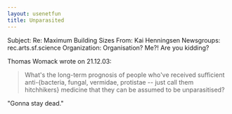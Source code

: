 ```yaml
---
layout: usenetfun
title: Unparasited
---
```



 Subject: Re: Maximum Building Sizes 
From: Kai Henningsen
Newsgroups: rec.arts.sf.science
Organization: Organisation? Me?! Are you kidding?

Thomas Womack wrote on 21.12.03:
>
> What's the long-term prognosis of people who've received sufficient
> anti-{bacteria, fungal, vermidae, protistae -- just call them
> hitchhikers} medicine that they can be assumed to be unparasitised?
>
&quot;Gonna stay dead.&quot;


   